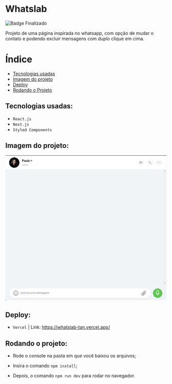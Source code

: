 
# Whatslab

![Badge Finalizado](http://img.shields.io/static/v1?label=STATUS&message=FINALIZADO&color=GREEN&style=for-the-badge)

Projeto de uma página inspirada no whatsapp, com opção de mudar o contato e podendo excluir mensagens com duplo clique em cima.



# Índice

* [Tecnologias usadas](#tecnologias-usadas)
* [Imagem do projeto](#imagem-do-projeto)
* [Deploy](#deploy)
* [Rodando o Projeto](#rodando-o-projeto)


## Tecnologias usadas:

- ``React.js``
- ``Next.js``
- ``Styled Components``

## Imagem do projeto:

![imagem do whatslab](./imagem-projeto.png)


## Deploy:

- ``Vercel`` | Link: <https://whatslab-tan.vercel.app/>


## Rodando o projeto:
- Rode o console na pasta em que você baixou os arquivos;

- Insira o comando ``npm install``;

- Depois, o comando ``npm run dev`` para rodar no navegador.

